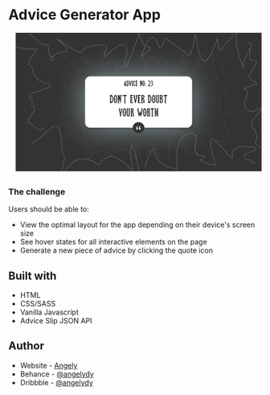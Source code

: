 # Advice Generator App

![Design preview for the Advice Generator App coding challenge](./design/desktop-design.jpg)

### The challenge

Users should be able to:

- View the optimal layout for the app depending on their device's screen size
- See hover states for all interactive elements on the page
- Generate a new piece of advice by clicking the quote icon

## Built with

- HTML
- CSS/SASS
- Vanilla Javascript
- Advice Slip JSON API

## Author

- Website - [Angely](https://www.github.com/angelydy)
- Behance - [@angelydy](https://www.behance.net/angelydy)
- Dribbble - [@angelydy](https://www.dribbble.com/angelydy)